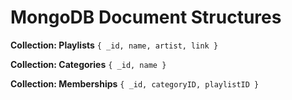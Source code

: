 # MongoDB Document Structures

**Collection: Playlists**
`{
	_id,
	name,
	artist,
	link
}`


**Collection: Categories**
`{
	_id,
	name
}`


**Collection: Memberships**
`{
	_id,
	categoryID,
	playlistID
}`